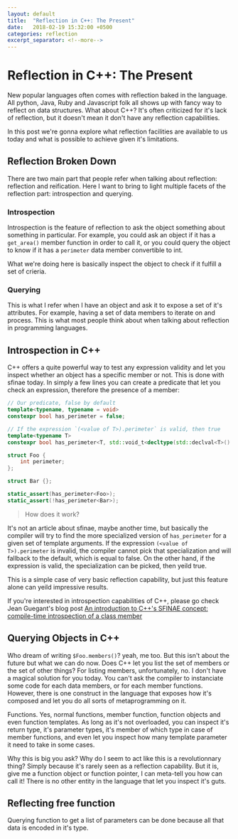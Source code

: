 ```yaml
---
layout: default
title:  "Reflection in C++: The Present"
date:   2018-02-19 15:32:00 +0500
categories: reflection
excerpt_separator: <!--more-->
---
```


# Reflection in C++: The Present

New popular languages often comes with reflection baked in the language. All python, Java, Ruby and Javascript folk all shows up
with fancy way to reflect on data structures.
What about C++? It's often criticized for it's lack of reflection, but it doesn't mean it don't have any reflection capabilities.

In this post we're gonna explore what reflection facilities are available to us today and what is possible to achieve given it's
limitations. 

<!--more-->

## Reflection Broken Down

There are two main part that people refer when talking about reflection: reflection and reification. Here I want to bring to light multiple facets of the reflection part: introspection and querying.

### Introspection

Introspection is the feature of reflection to ask the object something about something in particular.
For example, you could ask an object if it has a `get_area()` member function in order to call it,
or you could query the object to know if it has a `perimeter` data member convertible to int.

What we're doing here is basically inspect the object to check if it fulfill a set of crieria.

### Querying

This is what I refer when I have an object and ask it to expose a set of it's attributes. For example, having a set of data members
to iterate on and process. This is what most people think about when talking about reflection in programming languages.

## Introspection in C++

C++ offers a quite powerful way to test any expression validity and let you inspect whether an object has a specific member or not.
This is done with sfinae today. In simply a few lines you can create a predicate that let you check an expression, therefore the presence of a member:

```c++
// Our predicate, false by default
template<typename, typename = void>
constexpr bool has_perimeter = false;

// If the expression `(<value of T>).perimeter` is valid, then true
template<typename T>
constexpr bool has_perimeter<T, std::void_t<decltype(std::declval<T>().perimeter)>> = true;

struct Foo {
    int perimeter;
};

struct Bar {};

static_assert(has_perimeter<Foo>);
static_assert(!has_perimeter<Bar>);
```
> How does it work?

It's not an article about sfinae, maybe another time, but basically the compiler will try to find the more specialized version of
`has_perimeter` for a given set of template arguments. If the expression `(<value of T>).perimeter` is invalid, the compiler cannot
pick that specialization and will fallback to the default, which is equal to false. On the other hand, if the expression is valid,
the specialization can be picked, then yeild true.

This is a simple case of very basic reflection capability, but just this feature alone can yeild impressive results.

If you're interested in introspection capabilities of C++, please go check
Jean Guegant's blog post [An introduction to C++'s SFINAE concept: compile-time introspection of a class member](https://jguegant.github.io/blogs/tech/sfinae-introduction.html)

## Querying Objects in C++

Who dream of writing `$Foo.members()`? yeah, me too. But this isn't about the future but what we can do now. Does C++ let you
list the set of members or the set of other things? For listing members, unfortunately, no. I don't have a magical solution for you today.
You can't ask the compiler to instanciate some code for each data members, or for each member functions.
However, there is one construct in the language that exposes how it's composed
and let you do all sorts of metaprogramming on it.

Functions. Yes, normal functions, member function, function objects and even function templates. As long as it's not overloaded,
you can inspect it's return type, it's parameter types, it's member of which type in case of member functions, and even let you
inspect how many template parameter it need to take in some cases.

Why this is big you ask? Why do I seem to act like this is a revolutionnary thing? Simply because it's rarely seen
as a reflection capability. But it is, give me a function object or function pointer, I can meta-tell you how can call it!
There is no other entity in the language that let you inspect it's guts.

## Reflecting free function

Querying function to get a list of parameters can be done because all that data is encoded in it's type.
